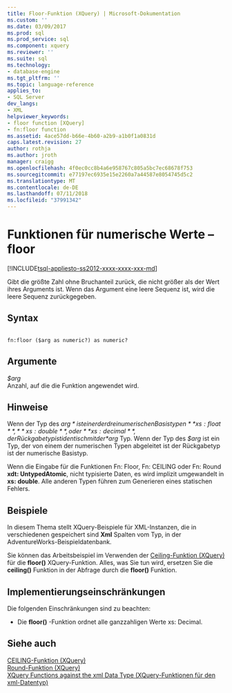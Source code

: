 ```yaml
---
title: Floor-Funktion (XQuery) | Microsoft-Dokumentation
ms.custom: ''
ms.date: 03/09/2017
ms.prod: sql
ms.prod_service: sql
ms.component: xquery
ms.reviewer: ''
ms.suite: sql
ms.technology:
- database-engine
ms.tgt_pltfrm: ''
ms.topic: language-reference
applies_to:
- SQL Server
dev_langs:
- XML
helpviewer_keywords:
- floor function [XQuery]
- fn:floor function
ms.assetid: 4ace57dd-b66e-4b60-a2b9-a1b0f1a0831d
caps.latest.revision: 27
author: rothja
ms.author: jroth
manager: craigg
ms.openlocfilehash: 4f0ec0cc8b4a6e958767c805a5bc7ec68678f753
ms.sourcegitcommit: e77197ec6935e15e2260a7a44587e8054745d5c2
ms.translationtype: MT
ms.contentlocale: de-DE
ms.lasthandoff: 07/11/2018
ms.locfileid: "37991342"
---
```

# <a name="numeric-values-functions---floor"></a>Funktionen für numerische Werte – floor
[!INCLUDE[tsql-appliesto-ss2012-xxxx-xxxx-xxx-md](../includes/tsql-appliesto-ss2012-xxxx-xxxx-xxx-md.md)]

  Gibt die größte Zahl ohne Bruchanteil zurück, die nicht größer als der Wert ihres Arguments ist. Wenn das Argument eine leere Sequenz ist, wird die leere Sequenz zurückgegeben.  
  
## <a name="syntax"></a>Syntax  
  
```  
  
fn:floor ($arg as numeric?) as numeric?  
```  
  
## <a name="arguments"></a>Argumente  
 *$arg*  
 Anzahl, auf die die Funktion angewendet wird.  
  
## <a name="remarks"></a>Hinweise  
 Wenn der Typ des *$arg* ist einer der drei numerischen Basistypen **xs: float**, **xs: double**, oder **xs: decimal**, der Rückgabetyp ist identisch mit der *$arg* Typ. Wenn der Typ des *$arg* ist ein Typ, der von einem der numerischen Typen abgeleitet ist der Rückgabetyp ist der numerische Basistyp.  
  
 Wenn die Eingabe für die Funktionen Fn: Floor, Fn: CEILING oder Fn: Round **xdt: UntypedAtomic**, nicht typisierte Daten, es wird implizit umgewandelt in **xs: double**. Alle anderen Typen führen zum Generieren eines statischen Fehlers.  
  
## <a name="examples"></a>Beispiele  
 In diesem Thema stellt XQuery-Beispiele für XML-Instanzen, die in verschiedenen gespeichert sind **Xml** Spalten vom Typ, in der AdventureWorks-Beispieldatenbank.  
  
 Sie können das Arbeitsbeispiel im Verwenden der [Ceiling-Funktion (XQuery)](../xquery/numeric-values-functions-ceiling.md) für die **floor()** XQuery-Funktion. Alles, was Sie tun wird, ersetzen Sie die **ceiling()** Funktion in der Abfrage durch die **floor()** Funktion.  
  
## <a name="implementation-limitations"></a>Implementierungseinschränkungen  
 Die folgenden Einschränkungen sind zu beachten:  
  
-   Die **floor()** -Funktion ordnet alle ganzzahligen Werte xs: Decimal.  
  
## <a name="see-also"></a>Siehe auch  
 [CEILING-Funktion &#40;XQuery&#41;](../xquery/numeric-values-functions-ceiling.md)   
 [Round-Funktion &#40;XQuery&#41;](../xquery/numeric-values-functions-round.md)   
 [XQuery Functions against the xml Data Type (XQuery-Funktionen für den xml-Datentyp)](../xquery/xquery-functions-against-the-xml-data-type.md)  
  
  
